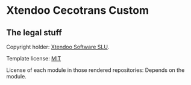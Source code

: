 # Xtendoo Cecotrans Custom

## The legal stuff

Copyright holder: [Xtendoo Software SLU](https://xtendoo.es/).

Template license: [MIT](LICENSE)

License of each module in those rendered repositories: Depends on the module.
